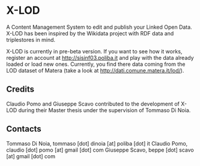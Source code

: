 X-LOD
===================

A Content Management System to edit and publish your Linked Open Data. X-LOD has been inspired by the Wikidata project with RDF data and triplestores in mind.

X-LOD is currently in pre-beta version. If you want to see how it works, register an account at http://sisinf03.poliba.it and play with the data already loaded or load new ones. Currently, you find there data coming from the LOD dataset of Matera (take a look at http://dati.comune.matera.it/lod/). 

Credits
----------------
Claudio Pomo and Giuseppe Scavo contributed to the development of X-LOD during their Master thesis under the supervision of Tommaso Di Noia.


Contacts
-------------
Tommaso Di Noia, tommaso [dot] dinoia [at] poliba [dot] it
Claudio Pomo, claudio [dot] pomo [at] gmail [dot] com
Giuseppe Scavo, beppe [dot] scavo [at] gmail [dot] com
